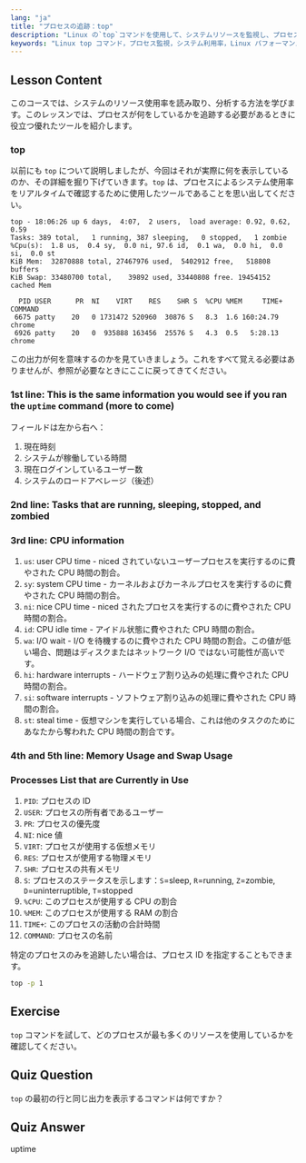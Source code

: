 ```yaml
---
lang: "ja"
title: "プロセスの追跡：top"
description: "Linux の`top`コマンドを使用して、システムリソースを監視し、プロセスを追跡する方法を学びます。パフォーマンス分析のために、CPU、メモリ、およびプロセスの詳細を理解します。"
keywords: "Linux top コマンド，プロセス監視，システム利用率，Linux パフォーマンス，初心者，チュートリアル，ガイド"
---
```


## Lesson Content

このコースでは、システムのリソース使用率を読み取り、分析する方法を学びます。このレッスンでは、プロセスが何をしているかを追跡する必要があるときに役立つ優れたツールを紹介します。

### top

以前にも `top` について説明しましたが、今回はそれが実際に何を表示しているのか、その詳細を掘り下げていきます。`top` は、プロセスによるシステム使用率をリアルタイムで確認するために使用したツールであることを思い出してください。

```plaintext
top - 18:06:26 up 6 days,  4:07,  2 users,  load average: 0.92, 0.62, 0.59
Tasks: 389 total,   1 running, 387 sleeping,   0 stopped,   1 zombie
%Cpu(s):  1.8 us,  0.4 sy,  0.0 ni, 97.6 id,  0.1 wa,  0.0 hi,  0.0 si,  0.0 st
KiB Mem:  32870888 total, 27467976 used,  5402912 free,   518808 buffers
KiB Swap: 33480700 total,    39892 used, 33440808 free. 19454152 cached Mem

  PID USER      PR  NI    VIRT    RES    SHR S  %CPU %MEM     TIME+ COMMAND
 6675 patty    20   0 1731472 520960  30876 S   8.3  1.6 160:24.79 chrome
 6926 patty    20   0  935888 163456  25576 S   4.3  0.5   5:28.13 chrome
```

この出力が何を意味するのかを見ていきましょう。これをすべて覚える必要はありませんが、参照が必要なときにここに戻ってきてください。

### 1st line: This is the same information you would see if you ran the `uptime` command (more to come)

フィールドは左から右へ：

1. 現在時刻
2. システムが稼働している時間
3. 現在ログインしているユーザー数
4. システムのロードアベレージ（後述）

### 2nd line: Tasks that are running, sleeping, stopped, and zombied

### 3rd line: CPU information

1. `us`: user CPU time - niced されていないユーザープロセスを実行するのに費やされた CPU 時間の割合。
2. `sy`: system CPU time - カーネルおよびカーネルプロセスを実行するのに費やされた CPU 時間の割合。
3. `ni`: nice CPU time - niced されたプロセスを実行するのに費やされた CPU 時間の割合。
4. `id`: CPU idle time - アイドル状態に費やされた CPU 時間の割合。
5. `wa`: I/O wait - I/O を待機するのに費やされた CPU 時間の割合。この値が低い場合、問題はディスクまたはネットワーク I/O ではない可能性が高いです。
6. `hi`: hardware interrupts - ハードウェア割り込みの処理に費やされた CPU 時間の割合。
7. `si`: software interrupts - ソフトウェア割り込みの処理に費やされた CPU 時間の割合。
8. `st`: steal time - 仮想マシンを実行している場合、これは他のタスクのためにあなたから奪われた CPU 時間の割合です。

### 4th and 5th line: Memory Usage and Swap Usage

### Processes List that are Currently in Use

1. `PID`: プロセスの ID
2. `USER`: プロセスの所有者であるユーザー
3. `PR`: プロセスの優先度
4. `NI`: nice 値
5. `VIRT`: プロセスが使用する仮想メモリ
6. `RES`: プロセスが使用する物理メモリ
7. `SHR`: プロセスの共有メモリ
8. `S`: プロセスのステータスを示します：`S`=sleep, `R`=running, `Z`=zombie, `D`=uninterruptible, `T`=stopped
9. `%CPU`: このプロセスが使用する CPU の割合
10. `%MEM`: このプロセスが使用する RAM の割合
11. `TIME+`: このプロセスの活動の合計時間
12. `COMMAND`: プロセスの名前

特定のプロセスのみを追跡したい場合は、プロセス ID を指定することもできます。

```bash
top -p 1
```

## Exercise

`top` コマンドを試して、どのプロセスが最も多くのリソースを使用しているかを確認してください。

## Quiz Question

`top` の最初の行と同じ出力を表示するコマンドは何ですか？

## Quiz Answer

uptime
